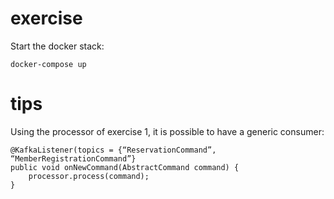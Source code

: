 # exercise

Start the docker stack:

    docker-compose up

# tips

Using the processor of exercise 1, it is possible to have a generic consumer:

    @KafkaListener(topics = {“ReservationCommand”, “MemberRegistrationCommand”}
    public void onNewCommand(AbstractCommand command) {
        processor.process(command);
    }